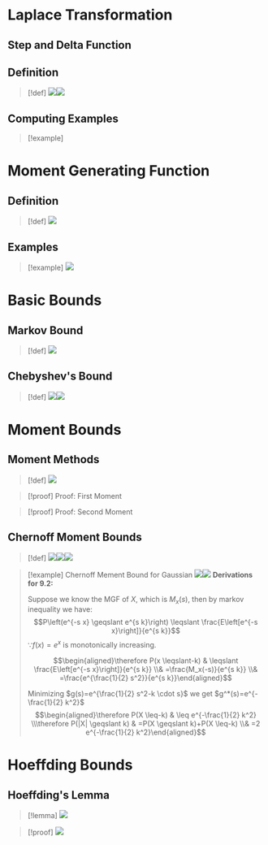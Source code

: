 # Laplace Transformation
## Step and Delta Function



## Definition
> [!def]
> ![](Concentration_Inequalities.assets/image-20240127115312776.png)![](Concentration_Inequalities.assets/image-20240127115349811.png)



## Computing Examples
> [!example]
> 



# Moment Generating Function
## Definition
> [!def]
> ![](Concentration_Inequalities.assets/image-20240127150840198.png)

## Examples
> [!example]
> ![](Concentration_Inequalities.assets/image-20240127150916261.png)






# Basic Bounds
## Markov Bound
> [!def]
> ![](Concentration_Inequalities.assets/image-20240126212651711.png)


## Chebyshev's Bound
> [!def]
> ![](Concentration_Inequalities.assets/image-20240126212714417.png)![](Concentration_Inequalities.assets/image-20240126212724162.png)




# Moment Bounds
## Moment Methods
> [!def]
> ![](Concentration_Inequalities.assets/image-20240126212941709.png)

> [!proof] Proof: First Moment

> [!proof] Proof: Second Moment



## Chernoff Moment Bounds
> [!def]
> ![](Concentration_Inequalities.assets/image-20240126212536464.png)![](Concentration_Inequalities.assets/image-20240126220850345.png)![](Concentration_Inequalities.assets/image-20240126220854410.png)

> [!example] Chernoff Mement Bound for Gaussian
> ![](Concentration_Inequalities.assets/image-20240127151024751.png)![](Concentration_Inequalities.assets/image-20240127151141756.png)
> **Derivations for 9.2:** 
> 
> Suppose we know the MGF of $X$, which is $M_x(s)$, then by markov inequality we have:
> $$P\left(e^{-s x} \geqslant e^{s k}\right) \leqslant \frac{E\left[e^{-s x}\right]}{e^{s k}}$$
> $\because f(x)=e^x$ is monotonically increasing.
> 
> $$\begin{aligned}\therefore P(x \leqslant-k) & \leqslant \frac{E\left[e^{-s x}\right]}{e^{s k}} \\& =\frac{M_x(-s)}{e^{s k}} \\& =\frac{e^{\frac{1}{2} s^2}}{e^{s k}}\end{aligned}$$
> 
> Minimizing $g(s)=e^{\frac{1}{2} s^2-k \cdot s}$ we get $g^*(s)=e^{-\frac{1}{2} k^2}$
> $$\begin{aligned}\therefore P(X \leq-k) & \leq e^{-\frac{1}{2} k^2} \\\therefore P(|X| \geqslant k) & =P(X \geqslant k)+P(X \leq-k) \\& =2 e^{-\frac{1}{2} k^2}\end{aligned}$$








# Hoeffding Bounds
## Hoeffding's Lemma
> [!lemma]
> ![](Concentration_Inequalities.assets/image-20240126220124239.png)

> [!proof]
> ![](Concentration_Inequalities.assets/image-20240126220132498.png)



